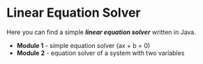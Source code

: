 # Linear Equation Solver

Here you can find a simple ___linear equation solver___ written in Java. 

* __Module 1__ - simple equation solver (ax + b = 0)
* __Module 2__ - equation solver of a system with two variables